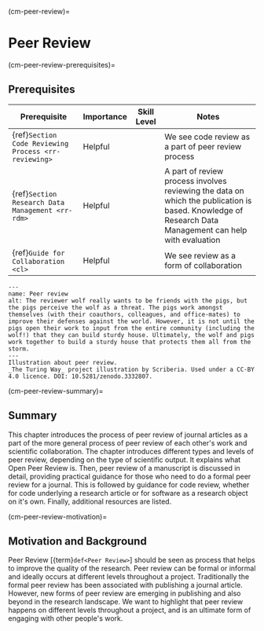 (cm-peer-review)=
# Peer Review

(cm-peer-review-prerequisites)=
## Prerequisites

| Prerequisite | Importance | Skill Level | Notes |
| -------------|----------|------|----|
| {ref}`Section Code Reviewing Process <rr-reviewing>` | Helpful | | We see code review as a part of peer review process |
| {ref}`Section Research Data Management <rr-rdm>` | Helpful |  | A part of review process involves reviewing the data on which the publication is based. Knowledge of Research Data Management can help with evaluation |
| {ref}`Guide for Collaboration <cl>` | Helpful |  | We see review as a form of collaboration |

```{figure} ../../figures/peer-review-process.*
---
name: Peer review
alt: The reviewer wolf really wants to be friends with the pigs, but the pigs perceive the wolf as a threat. The pigs work amongst themselves (with their coauthors, colleagues, and office-mates) to improve their defenses against the world. However, it is not until the pigs open their work to input from the entire community (including the wolf!) that they can build sturdy house. Ultimately, the wolf and pigs work together to build a sturdy house that protects them all from the storm.
---
Illustration about peer review.
_The Turing Way_ project illustration by Scriberia. Used under a CC-BY 4.0 licence. DOI: 10.5281/zenodo.3332807.
```

(cm-peer-review-summary)=
## Summary

This chapter introduces the process of peer review of journal articles as a part of the more general process of peer review of each other's work and scientific collaboration. 
The chapter introduces different types and levels of peer review, depending on the type of scientific output. 
It explains what Open Peer Review is. 
Then, peer review of a manuscript is discussed in detail, providing practical guidance for those who need to do a formal peer review for a journal.
This is followed by guidance for code review, whether for code underlying a research article or for software as a research object on it's own.
Finally, additional resources are listed.


(cm-peer-review-motivation)=
## Motivation and Background

Peer Review [{term}`def<Peer Review>`] should be seen as process that helps to improve the quality of the research. 
Peer review can be formal or informal and ideally occurs at different levels throughout a project. 
Traditionally the formal peer review has been associated with publishing a journal article. 
However, new forms of peer review are emerging in publishing and also beyond in the research landscape.
We want to highlight that peer review happens on different levels throughout a project, and is an ultimate form of engaging with other people's work.

